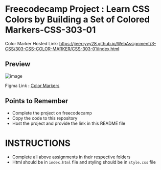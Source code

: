 # Freecodecamp Project : Learn CSS Colors by Building a Set of Colored Markers-CSS-303-01

Color Marker Hosted Link: https://jjeerryyy28.github.io/WebAssignment/3-CSS/303-CSS-COLOR-MARKER/CSS-303-01/index.html

## Preview

![image](./Images/Screenshot%202022-09-21%20at%204.46.14%20PM.png)

Figma Link : [Color Markers](https://www.freecodecamp.org/learn/2022/responsive-web-design/learn-css-colors-by-building-a-set-of-colored-markers/step-1)

## Points to Remember

- Complete the project on freecodecamp
- Copy the code to this repository
- Host the project and provide the link in this README file

# INSTRUCTIONS

- Complete all above assignments in their respective folders
- Html should be in `index.html` file and styling should be in `style.css` file
